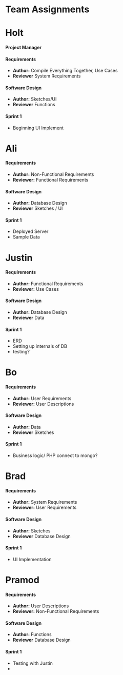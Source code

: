 # Team Assignments

# Holt
#### Project Manager

#### Requirements
- **Author:** Compile Everything Together, Use Cases
- **Reviewer** System Requirements

#### Software Design
- **Author:** Sketches/UI
- **Reviewer** Functions

#### Sprint 1
- Beginning UI Implement

# Ali
#### Requirements
- **Author:** Non-Functional Requirements
- **Reviewer:** Functional Requirements

#### Software Design
- **Author:** Database Design
- **Reviewer** Sketches / UI

#### Sprint 1
- Deployed Server
- Sample Data

# Justin
#### Requirements
- **Author:** Functional Requirements
- **Reviewer:** Use Cases

#### Software Design
- **Author:** Database Design
- **Reviewer** Data

#### Sprint 1
- ERD
- Setting up internals of DB
- testing?

# Bo
#### Requirements
- **Author:** User Requirements
- **Reviewer:** User Descriptions

#### Software Design
- **Author:** Data
- **Reviewer** Sketches

#### Sprint 1
- Business logic/ PHP connect to mongo?

# Brad
#### Requirements
- **Author:** System Requirements
- **Reviewer:** User Requirements

#### Software Design
- **Author:** Sketches
- **Reviewer** Database Design

#### Sprint 1
- UI Implementation

# Pramod
#### Requirements
- **Author:** User Descriptions
- **Reviewer:** Non-Functional Requirements

#### Software Design
- **Author:** Functions
- **Reviewer** Database Design

#### Sprint 1
- Testing with Justin
- 
